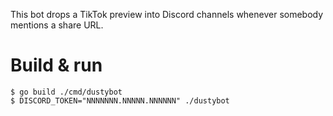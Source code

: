 This bot drops a TikTok preview into Discord channels whenever
somebody mentions a share URL.

# Build & run

```
$ go build ./cmd/dustybot
$ DISCORD_TOKEN="NNNNNNN.NNNNN.NNNNNN" ./dustybot
```
